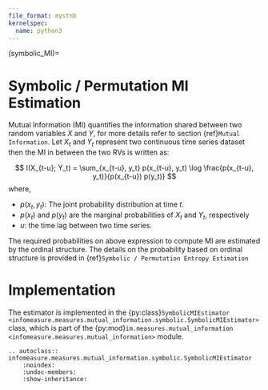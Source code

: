 ```yaml
---
file_format: mystnb
kernelspec:
  name: python3
---
```

(symbolic_MI)=
# Symbolic / Permutation MI Estimation
Mutual Information (MI) quantifies the information shared between two random variables $X$ and $Y$, for more details refer to section {ref}`Mutual Information`.
Let $X_t$ and $Y_t$ represent two continuous time series dataset then the MI in between the two RVs is written as: 

$$
I(X_{t-u}; Y_t) = \sum_{x_{t-u}, y_t} p(x_{t-u}, y_t) \log \frac{p(x_{t-u}, y_t)}{p(x_{t-u}) p(y_t)}
$$
where,
- $p(x_t,y_t)$: The joint probability distribution at time $t$.
- $p(x_t)$ and  $p(y_t)$ are the marginal probabilities of $X_t$ and $Y_t$, respectively
- $u$: the time lag between two time series.

The required probabilities on above expression to compute MI  are estimated by the ordinal structure. 
The details on the probability based on ordinal structure is provided in {ref}`Symbolic / Permutation Entropy Estimation` 


# Implementation
The estimator is implemented in the {py:class}`SymbolicMIEstimator <infomeasure.measures.mutual_information.symbolic.SymbolicMIEstimator>` class,
which is part of the {py:mod}`im.measures.mutual_information <infomeasure.measures.mutual_information>` module.

```{eval-rst}
.. autoclass:: infomeasure.measures.mutual_information.symbolic.SymbolicMIEstimator
    :noindex:
    :undoc-members:
    :show-inheritance:
```
